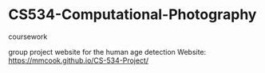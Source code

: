 # CS534-Computational-Photography
coursework

group project website for the human age detection
Website: https://mmcook.github.io/CS-534-Project/
